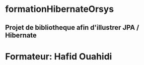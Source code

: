 # formationHibernateOrsys
## Projet de bibliotheque afin d'illustrer JPA / Hibernate
# Formateur: Hafid Ouahidi

